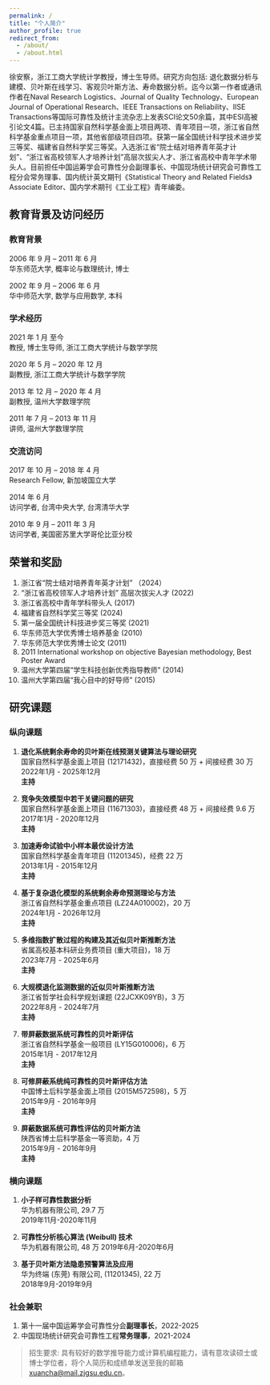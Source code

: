 ```yaml
---
permalink: /
title: "个人简介"
author_profile: true
redirect_from: 
  - /about/
  - /about.html
---
```



徐安察，浙江工商大学统计学教授，博士生导师。研究方向包括: 退化数据分析与建模、贝叶斯在线学习、客观贝叶斯方法、寿命数据分析。迄今以第一作者或通讯作者在Naval Research Logistics、Journal of Quality Technology、European Journal of Operational Research、IEEE Transactions on Reliability、IISE Transactions等国际可靠性及统计主流杂志上发表SCI论文50余篇，其中ESI高被引论文4篇。已主持国家自然科学基金面上项目两项、青年项目一项，浙江省自然科学基金重点项目一项，其他省部级项目四项。获第一届全国统计科学技术进步奖三等奖、福建省自然科学奖三等奖。入选浙江省“院士结对培养青年英才计划”、“浙江省高校领军人才培养计划”高层次拔尖人才、浙江省高校中青年学术带头人。目前担任中国运筹学会可靠性分会副理事长、中国现场统计研究会可靠性工程分会常务理事、国内统计英文期刊《Statistical Theory and Related Fields》Associate Editor、国内学术期刊《工业工程》青年编委。

## 教育背景及访问经历 


### 教育背景

2006 年 9 月 – 2011 年 6 月  
华东师范大学, 概率论与数理统计, 博士

2002 年 9 月 – 2006 年 6 月  
华中师范大学, 数学与应用数学, 本科

### 学术经历

2021 年 1 月 至今  
教授, 博士生导师, 浙江工商大学统计与数学学院

2020 年 5 月 – 2020 年 12 月  
副教授, 浙江工商大学统计与数学学院

2013 年 12 月 – 2020 年 4 月  
副教授, 温州大学数理学院

2011 年 7 月 – 2013 年 11 月  
讲师, 温州大学数理学院

### 交流访问

2017 年 10 月 – 2018 年 4 月  
Research Fellow, 新加坡国立大学

2014 年 6 月  
访问学者, 台湾中央大学, 台湾清华大学

2010 年 9 月 – 2011 年 3 月  
访问学者, 美国密苏里大学哥伦比亚分校


## 荣誉和奖励

1. 浙江省“院士结对培养青年英才计划” （2024）
2. “浙江省高校领军人才培养计划” 高层次拔尖人才 (2022)
3. 浙江省高校中青年学科带头人 (2017)
4. 福建省自然科学奖三等奖 (2024)
5. 第一届全国统计科技进步奖三等奖 (2021)
6. 华东师范大学优秀博士培养基金 (2010)
7. 华东师范大学优秀博士论文 (2011)
8. 2011 International workshop on objective Bayesian methodology, Best Poster Award
9. 温州大学第四届“学生科技创新优秀指导教师” (2014)
10. 温州大学第四届“我心目中的好导师” (2015)

## 研究课题

### 纵向课题

1. **退化系统剩余寿命的贝叶斯在线预测关键算法与理论研究**  
   国家自然科学基金面上项目 (12171432)，直接经费 50 万 + 间接经费 30 万  
   2022年1月 - 2025年12月  
   **主持**

2. **竞争失效模型中若干关键问题的研究**  
   国家自然科学基金面上项目 (11671303)，直接经费 48 万 + 间接经费 9.6 万  
   2017年1月 - 2020年12月  
   **主持**

3. **加速寿命试验中小样本最优设计方法**  
   国家自然科学基金青年项目 (11201345)，经费 22 万  
   2013年1月 - 2015年12月  
   **主持**

4. **基于复杂退化模型的系统剩余寿命预测理论与方法**  
   浙江省自然科学基金重点项目 (LZ24A010002)，20 万  
   2024年1月 - 2026年12月  
   **主持**

5. **多维指数扩散过程的构建及其近似贝叶斯推断方法**  
   省属高校基本科研业务费项目 (重大项目)，18 万  
   2023年7月 - 2025年6月  
   **主持**

6. **大规模退化监测数据的近似贝叶斯推断方法**  
   浙江省哲学社会科学规划课题 (22JCXK09YB)，3 万  
   2022年8月 - 2024年7月  
   **主持**

7. **带屏蔽数据系统可靠性的贝叶斯评估**  
   浙江省自然科学基金一般项目 (LY15G010006)，6 万  
   2015年1月 - 2017年12月  
   **主持**

8. **可修屏蔽系统纯可靠性的贝叶斯评估方法**  
   中国博士后科学基金面上项目 (2015M572598)，5 万  
   2015年9月 - 2016年9月  
   **主持**

9. **屏蔽数据系统可靠性评估的贝叶斯方法**  
   陕西省博士后科学基金一等资助，4 万  
   2015年9月 - 2016年9月  
   **主持**

### 横向课题

1. **小子样可靠性数据分析**  
   华为机器有限公司, 29.7 万  
   2019年11月-2020年11月  

2. **可靠性分析核心算法 (Weibull) 技术**  
   华为机器有限公司, 48 万 
   2019年6月-2020年6月 

3. **基于贝叶斯方法隐患预警算法及应用**  
   华为终端 (东莞) 有限公司, (11201345), 22 万  
   2018年9月-2019年9月

### 社会兼职

1. 第十一届中国运筹学会可靠性分会**副理事长**，2022-2025
2. 中国现场统计研究会可靠性工程**常务理事**，2021-2024


> 招生要求: 具有较好的数学推导能力或计算机编程能力，请有意攻读硕士或博士学位者，将个人简历和成绩单发送至我的邮箱 <xuancha@mail.zjgsu.edu.cn>。






